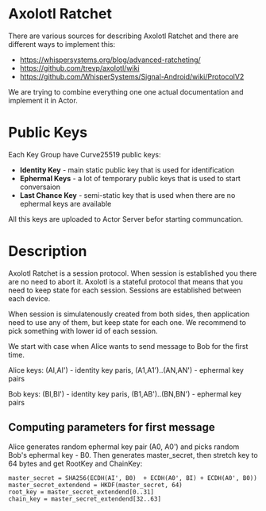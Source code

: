 # Axolotl Ratchet

There are various sources for describing Axolotl Ratchet and there are different ways to implement this:
* https://whispersystems.org/blog/advanced-ratcheting/
* https://github.com/trevp/axolotl/wiki
* https://github.com/WhisperSystems/Signal-Android/wiki/ProtocolV2

We are trying to combine everything one one actual documentation and implement it in Actor.

# Public Keys

Each Key Group have Curve25519 public keys:
* **Identity Key** - main static public key that is used for identification
* **Ephermal Keys** - a lot of temporary public keys that is used to start conversaion
* **Last Chance Key** - semi-static key that is used when there are no ephermal keys are available

All this keys are uploaded to Actor Server befor starting communcation.

# Description

Axolotl Ratchet is a session protocol. When session is established you there are no need to abort it. Axolotl is a stateful protocol that means that you need to keep state for each session. Sessions are established between each device.

When session is simulatenously created from both sides, then application need to use any of them, but keep state for each one. We recommend to pick something with lower id of each session.

We start with case when Alice wants to send message to Bob for the first time.

Alice keys: (AI,AI') - identity key paris, (A1,A1')..(AN,AN') - ephermal key pairs

Bob keys: (BI,BI') - identity key paris, (B1,AB')..(BN,BN') - ephermal key pairs

## Computing parameters for first message

Alice generates random ephermal key pair (A0, A0') and picks random Bob's ephermal key - B0. Then generates master_secret, then stretch key to 64 bytes and get RootKey and ChainKey:
```
master_secret = SHA256(ECDH(AI', B0)  + ECDH(A0', BI) + ECDH(A0', B0))
master_secret_extendend = HKDF(master_secret, 64)
root_key = master_secret_extendend[0..31]
chain_key = master_secret_extendend[32..63]
```
